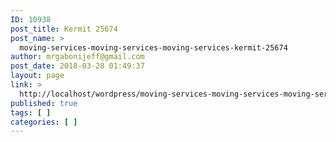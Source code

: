 ```yaml
---
ID: 10938
post_title: Kermit 25674
post_name: >
  moving-services-moving-services-moving-services-kermit-25674
author: mrgabonijeff@gmail.com
post_date: 2018-03-28 01:49:37
layout: page
link: >
  http://localhost/wordpress/moving-services-moving-services-moving-services-kermit-25674/
published: true
tags: [ ]
categories: [ ]
---
```

